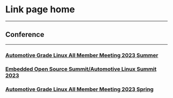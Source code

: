 # Link page home

---
## Conference

---

### [Automotive Grade Linux All Member Meeting 2023 Summer](./amm2023summer/schedule.md)

### [Embedded Open Source Summit/Automotive Linux Summit 2023](./eoss2023/schedule.md)

### [Automotive Grade Linux All Member Meeting 2023 Spring](./amm2023spring/schedule.md)

